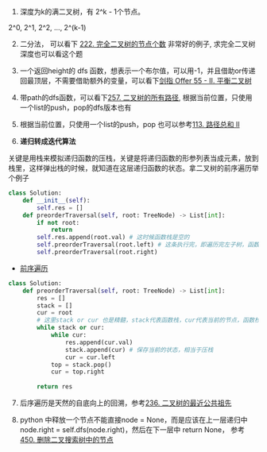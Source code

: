 1. 深度为k的满二叉树，有 2^k - 1个节点。

2^0, 2^1, 2^2, ..., 2^(k-1)

2. 二分法， 可以看下 [222. 完全二叉树的节点个数](222.%20完全二叉树的节点个数.py) 非常好的例子, 求完全二叉树深度也可以看这个题

3. 一个返回height的 dfs 函数，想表示一个布尔值，可以用-1，并且借助or传递回最顶层，不需要借助额外的变量，可以看下[剑指 Offer 55 - II. 平衡二叉树](剑指%20Offer%2055%20-%20II.%20平衡二叉树.py)

4. 带path的dfs函数，可以看下[257. 二叉树的所有路径](./257.%20二叉树的所有路径.py), 根据当前位置，只使用一个list的push，pop的dfs版本也有

5. 根据当前位置，只使用一个list的push，pop 也可以参考[113. 路径总和 II](113.%20路径总和%20II.py)

6. **递归转成迭代算法**

关键是用栈来模拟递归函数的压栈，关键是将递归函数的形参列表当成元素，放到栈里，这样弹出栈的时候，就知道在这层递归函数的状态。拿二叉树的前序遍历举个例子

```python
class Solution:
	def __init__(self):
		self.res = []
    def preorderTraversal(self, root: TreeNode) -> List[int]:
    	if not root:
    		return
    	self.res.append(root.val) # 这时候函数栈是空的
    	self.preorderTraversal(root.left) # 这条执行完，即遍历完左子树，函数栈也是空的
    	self.preorderTraversal(root.right)
```

- [前序遍历](https://link.zhihu.com/?target=https%3A//leetcode-cn.com/problems/binary-tree-preorder-traversal/)

```python
class Solution:
    def preorderTraversal(self, root: TreeNode) -> List[int]:
        res = []
        stack = []
        cur = root
        # 这里stack or cur 也是精髓，stack代表函数栈，cur代表当前的节点，函数栈可能会空好几次，按递归画下图就可以了。例如，刚开始的时候
        while stack or cur:
            while cur:
                res.append(cur.val)
                stack.append(cur) # 保存当前的状态，相当于压栈
                cur = cur.left
            top = stack.pop()
            cur = top.right
        
        return res
```

7. 后序遍历是天然的自底向上的回溯，参考[236. 二叉树的最近公共祖先](./236.%20二叉树的最近公共祖先.py)

8. python 中释放一个节点不能直接node = None，而是应该在上一层递归中node.right = self.dfs(node.right)，然后在下一层中 return None， 参考 [450. 删除二叉搜索树中的节点](./450.%20删除二叉搜索树中的节点.py)